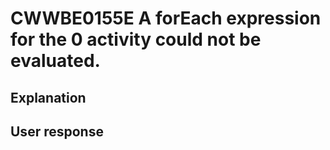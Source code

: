 # CWWBE0155E A forEach expression for the 0 activity could not be evaluated.

## Explanation

## User response